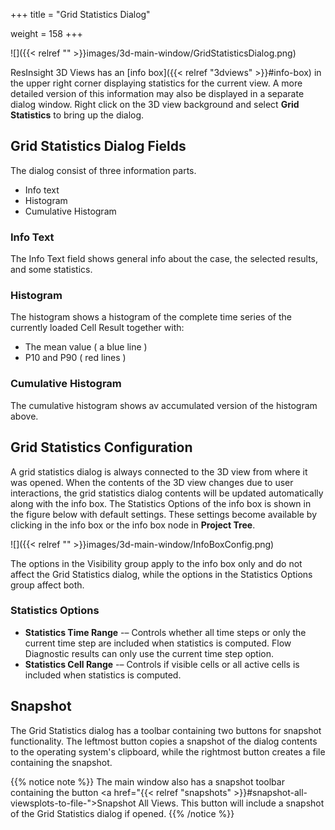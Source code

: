 +++
title = "Grid Statistics Dialog"

weight = 158
+++

![]({{< relref "" >}}images/3d-main-window/GridStatisticsDialog.png)

ResInsight 3D Views has an [info box]({{< relref "3dviews" >}}#info-box) in the upper right corner displaying statistics for the current view. A more detailed version of this information may also be displayed in a separate dialog window. Right click on the 3D view background and select **Grid Statistics** to bring up the dialog.

## Grid Statistics Dialog Fields
The dialog consist of three information parts.

- Info text
- Histogram
- Cumulative Histogram

### Info Text
The Info Text field shows general info about the case, the selected results, and some statistics.

### Histogram
The histogram shows a histogram of the complete time series of the currently loaded Cell Result together with:

- The mean value ( a blue line )
- P10 and P90 ( red lines )

### Cumulative Histogram
The cumulative histogram shows av accumulated version of the histogram above.

## Grid Statistics Configuration
A grid statistics dialog is always connected to the 3D view from where it was opened. When the contents of the 3D view changes due to user interactions, the grid statistics dialog contents will be updated automatically along with the info box. The Statistics Options of the info box is shown in the figure below with default settings. These settings become available by clicking in the info box or the info box node in **Project Tree**.

![]({{< relref "" >}}images/3d-main-window/InfoBoxConfig.png)

The options in the Visibility group apply to the info box only and do not affect the Grid Statistics dialog, while the options in the Statistics Options group affect both.

### Statistics Options
- **Statistics Time Range** -– Controls whether all time steps or only the current time step are included when statistics is computed. Flow Diagnostic results can only use the current time step option.
- **Statistics Cell Range** -– Controls if visible cells or all active cells is included when statistics is computed.

## Snapshot
The Grid Statistics dialog has a toolbar containing two buttons for snapshot functionality. The leftmost button copies a snapshot of the dialog contents to the operating system's clipboard, while the rightmost button creates a file containing the snapshot.

{{% notice note %}}
The main window also has a snapshot toolbar containing the button <a href="{{< relref "snapshots" >}}#snapshot-all-viewsplots-to-file-">Snapshot All Views</a>. This button will include a snapshot of the Grid Statistics dialog if opened.
{{% /notice %}}

